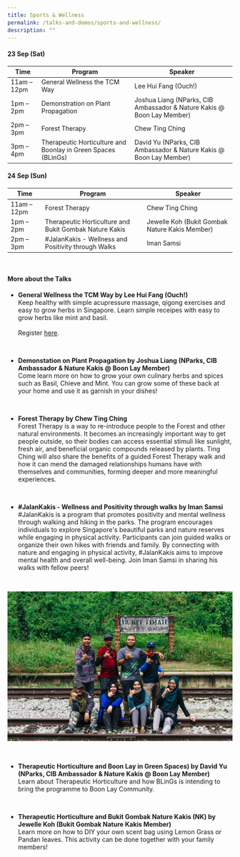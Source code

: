 ```yaml
---
title: Sports & Wellness
permalink: /talks-and-demos/sports-and-wellness/
description: ""
---
```

#### 23 Sep (Sat)

| Time | Program | Speaker |
| -------- | -------- | -------- |
| 11am – 12pm | General Wellness the TCM Way |   Lee Hui Fang (Ouch!)  |
| 1pm – 2pm | Demonstration on Plant Propagation | Joshua Liang (NParks, CIB Ambassador &amp; Nature Kakis @ Boon Lay Member) |
| 2pm – 3pm | Forest Therapy  | Chew Ting Ching    |
| 3pm – 4pm | Therapeutic Horticulture and Boonlay in Green Spaces (BLinGs) | David Yu (NParks, CIB Ambassador &amp; Nature Kakis @ Boon Lay Member) |


#### 24 Sep (Sun)

| Time | Program | Speaker |
| -------- | -------- | -------- |
| 11am – 12pm | Forest Therapy  | Chew Ting Ching  |
| 1pm – 2pm | Therapeutic Horticulture and Bukit Gombak Nature Kakis | Jewelle Koh (Bukit Gombak Nature Kakis Member) |
| 2pm – 3pm | #JalanKakis - Wellness and Positivity through Walks | Iman Samsi |

<br>

#### More about the Talks
* **General Wellness the TCM Way by Lee Hui Fang (Ouch!)**
<br>Keep healthy with simple acupressure massage, qigong exercises and easy to grow herbs in Singapore. Learn simple receipes with easy to grow herbs like mint and basil. <br>
<br> Register [here](https://go.gov.sg/pf2023-generalwellness).

<br>

* **Demonstation on Plant Propagation by Joshua Liang (NParks, CIB Ambassador &amp; Nature Kakis @ Boon Lay Member)**
<br>Come learn more on how to grow your own culinary herbs and spices such as Basil, Chieve and Mint. You can grow some of these back at your home and use it as garnish in your dishes!



<br>

* **Forest Therapy by Chew Ting Ching**
<br>Forest Therapy is a way to re-introduce people to the Forest and other natural environments. It becomes an increasingly important way to get people outside, so their bodies can access essential stimuli like sunlight, fresh air, and beneficial organic compounds released by plants. Ting Ching will also share the benefits of a guided Forest Therapy walk and how it can mend the damaged relationships humans have with themselves and communities, forming deeper and more meaningful experiences.

<br>

* **#JalanKakis - Wellness and Positivity through walks by Iman Samsi**
<br>#JalanKakis is a program that promotes positivity and mental wellness through walking and hiking in the parks. The program encourages individuals to explore Singapore's beautiful parks and nature reserves while engaging in physical activity. Participants can join guided walks or organize their own hikes with friends and family. By connecting with nature and engaging in physical activity, #JalanKakis aims to improve mental health and overall well-being. Join Iman Samsi in sharing his walks with fellow peers!
<br>

![#JalanKakis Walks](/images/img_2026.jpg)


<br>

* **Therapeutic Horticulture and Boon Lay in Green Spaces) by David Yu (NParks, CIB Ambassador &amp; Nature Kakis @ Boon Lay Member)**
<br>Learn about Therapeutic Horticulture and how BLinGs is intending to bring the programme to Boon Lay Community.


<br>

* **Therapeutic Horticulture and Bukit Gombak Nature Kakis (NK) by Jewelle Koh (Bukit Gombak Nature Kakis Member)**
<br>Learn more on how to DIY your own scent bag using Lemon Grass or Pandan leaves. This activity can be done together with your family members!